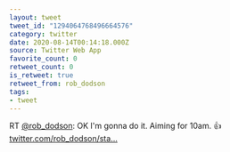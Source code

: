 ```yaml
---
layout: tweet
tweet_id: "1294064768496664576"
category: twitter
date: 2020-08-14T00:14:18.000Z
source: Twitter Web App
favorite_count: 0
retweet_count: 0
is_retweet: true
retweet_from: rob_dodson
tags:
- tweet
---
```


RT [@rob_dodson](https://twitter.com/@rob_dodson): OK I'm gonna do it. Aiming for 10am. 👍 [twitter.com/rob_dodson/sta…](https://twitter.com/rob_dodson/status/1294012996008599552)
